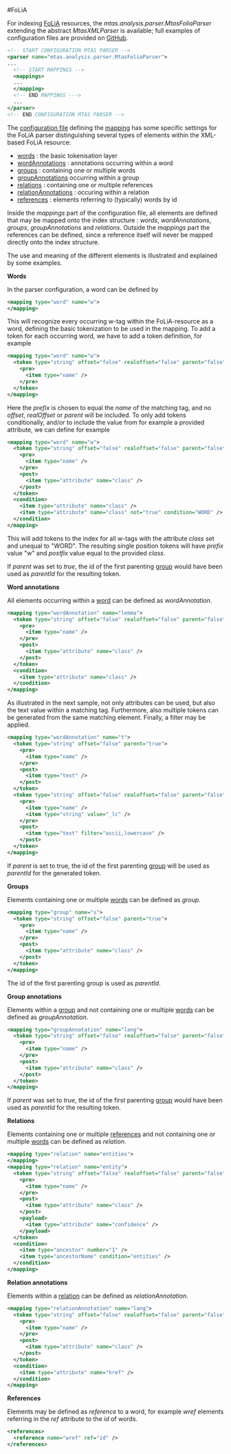 #FoLiA

For indexing [FoLiA](https://proycon.github.io/folia/) resources, the *mtas.analysis.parser.MtasFoliaParser* extending the abstract *MtasXMLParser* is available; full examples of configuration files are provided on [GitHub](https://github.com/textexploration/mtas/tree/master/conf/parser/mtas).

```xml
<!-- START CONFIGURATION MTAS PARSER -->
<parser name="mtas.analysis.parser.MtasFoliaParser">
...
  <!-- START MAPPINGS -->
  <mappings>
  ...
  </mapping>
  <!-- END MAPPINGS --->
  ...
</parser>
<!-- END CONFIGURATION MTAS PARSER -->
```

The [configuration file](indexing_configuration.html#configuration) defining the [mapping](indexing_mapping.html) has some specific settings for the FoLiA parser distinguishing several types of elements within the XML-based FoLiA resource: 

* [words](indexing_formats_folia.html#word) : the basic tokenisation layer
* [wordAnnotations](indexing_formats_folia.html#wordAnnotation) : annotations occurring within a word
* [groups](indexing_formats_folia.html#group) : containing one or multiple words
* [groupAnnotations](indexing_formats_folia.html#groupAnnotation) occurring within a group 
* [relations](indexing_formats_folia.html#relation) : containing one or multiple references
* [relationAnnotations](indexing_formats_folia.html#relationAnnotation) : occuring within a relation
* [references](indexing_formats_folia.html#reference) : elements referring to (typically) words by id

Inside the *mappings* part of the configuration file, all elements are defined that may be mapped onto the index structure : *words*, *wordAnnotations*, *groups*, *groupAnnotations* and *relations*. Outside the *mappings* part the references can be defined, since a reference itself will never be mapped directly onto the index structure. 

The use and meaning of the different elements is illustrated and explained by some examples.  

<a name="word"></a>**Words**

In the parser configuration, a word can be defined by 

```xml
<mapping type="word" name="w">
</mapping>
```

This will recognize every occurring w-tag within the FoLiA-resource as a word, defining the basic tokenization to be used in the mapping. To add a token for each occurring word, we have to add a token definition, for example

```xml
<mapping type="word" name="w">
  <token type="string" offset="false" realoffset="false" parent="false">
    <pre>
      <item type="name" />
    </pre>    
  </token>
</mapping>
```

Here the *prefix* is chosen to equal the *name* of the matching tag, and no *offset*, *realOffset* or *parent* will be included. To only add tokens conditionally, and/or to include the value from for example a provided attribute, we can define for example

```xml
<mapping type="word" name="w">
  <token type="string" offset="false" realoffset="false" parent="false">
    <pre>
      <item type="name" />
    </pre>
    <post>
      <item type="attribute" name="class" />
    </post>
  </token>
  <condition>
    <item type="attribute" name="class" />
    <item type="attribute" name="class" not="true" condition="WORD" />
  </condition>
</mapping>
```

This will add tokens to the index for all w-tags with the attribute *class* set and unequal to "WORD". The resulting single position tokens will have *prefix* value "w" and *postfix* value equal to the provided *class*.

If *parent* was set to *true*, the id of the first parenting [group](indexing_formats_group.html) would have been used as *parentId* for the resulting token.


<a name="wordAnnotation"></a>**Word annotations**

All elements occurring within a [word](indexing_formats_folia.html#word) can be defined as *wordAnnotation*. 

```xml
<mapping type="wordAnnotation" name="lemma">
  <token type="string" offset="false" realoffset="false" parent="false">
    <pre>
      <item type="name" />
    </pre>
    <post>
      <item type="attribute" name="class" />
    </post>
  </token>
  <condition>
    <item type="attribute" name="class" />
  </condition>
</mapping>
```

As illustrated in the next sample, not only attributes can be used, but also the text value within a matching tag. Furthermore, also multiple tokens can be generated from the same matching element. Finally, a filter may be applied.

```xml
<mapping type="wordAnnotation" name="t">
  <token type="string" offset="false" parent="true">
    <pre>
      <item type="name" />
    </pre>
    <post>
      <item type="text" />
    </post>
  </token>
  <token type="string" offset="false" realoffset="false" parent="false">
    <pre>
      <item type="name" />
      <item type="string" value="_lc" />
    </pre>
    <post>
      <item type="text" filter="ascii,lowercase" />
    </post>
  </token>  
</mapping>
```

If *parent* is set to true, the id of the first parenting [group](indexing_formats_group.html) will be used as *parentId* for the generated token.

<a name="group"></a>**Groups**

Elements containing one or multiple [words](index_formats_folia.html#word) can be defined as *group*.

```xml
<mapping type="group" name="s">
  <token type="string" offset="false" parent="true">
    <pre>
      <item type="name" />
    </pre>
    <post>
      <item type="attribute" name="class" />
    </post>
  </token>
</mapping>
```

The id of the first parenting group is used as *parentId*.

<a name="groupAnnotation"></a>**Group annotations**

Elements within a [group](index_formats_folia.html#group) and not containing one or multiple [words](index_formats_folia.html#word) can be defined as *groupAnnotation*.

```xml
<mapping type="groupAnnotation" name="lang">
  <token type="string" offset="false" realoffset="false" parent="false">
    <pre>
      <item type="name" />
    </pre>
    <post>
      <item type="attribute" name="class" />
    </post>
  </token>
</mapping>
```

If *parent* was set to *true*, the id of the first parenting [group](indexing_formats_group.html) would have been used as *parentId* for the resulting token.

<a name="relation"></a>**Relations**

Elements containing one or multiple [references](index_formats_folia.html#reference) and not containing one or multiple [words](index_formats_folia.html#word) can be defined as *relation*.

```xml
<mapping type="relation" name="entities">
</mapping>
<mapping type="relation" name="entity">
  <token type="string" offset="false" realoffset="false" parent="false">
    <pre>
      <item type="name" />
    </pre>
    <post>
      <item type="attribute" name="class" />
    </post>
    <payload>
      <item type="attribute" name="confidence" />
    </payload>
  </token>
  <condition>
    <item type="ancestor" number="1" />
    <item type="ancestorName" condition="entities" />
  </condition>
</mapping>
```

<a name="relationAnnotation"></a>**Relation annotations**

Elements within a [relation](index_formats_folia.html#relation) can be defined as *relationAnnotation*.

```xml
<mapping type="relationAnnotation" name="lang">
  <token type="string" offset="false" realoffset="false" parent="false">
    <pre>
      <item type="name" />
    </pre>
    <post>
      <item type="attribute" name="class" />
    </post>
  </token>
  <condition>
    <item type="attribute" name="href" />
  </condition>
</mapping>
```


<a name="reference"></a>**References**

Elements may be defined as *reference* to a word, for example *wref* elements referring in the *ref* attribute to the *id* of words. 

```xml
<references>
  <reference name="wref" ref="id" />
</references>
```



